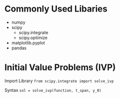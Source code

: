 # Commonly Used Libaries
- numpy
- scipy
    - scipy.integrate
    - scipy.optimize
- matplotlib.pyplot
- pandas

# Initial Value Problems (IVP)
Import Library
`from scipy.integrate import solve_ivp`

Syntax
`sol = solve_ivp(function, t_span, y_0)`



